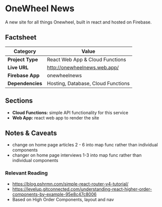 # OneWheel News
A new site for all things Onewheel, built in react and hosted on Firebase.

## Factsheet
| **Category**            | **Value**                       |
|-------------------------|---------------------------------|
| **Project Type**        | React Web App & Cloud Functions |
| **Live URL**            | http://onewheelnews.web.app/    |
| **Firebase App**        | onewheelnews                    |
| **Dependencies**        | Hosting, Database, Cloud Functions |

## Sections
- **Cloud Functions:** simple API functionality for this service
- **Web App:** react web app to render the site

## Notes & Caveats
- change on home page articles 2 - 6 into map func rather than individual components
- changer on home page interviews 1-3 into map func rather than individual components

### Relevant Reading
- https://blog.pshrmn.com/simple-react-router-v4-tutorial/
- https://levelup.gitconnected.com/understanding-react-higher-order-components-by-example-95e8c47c8006
- Based on High Order Components, layout and nav